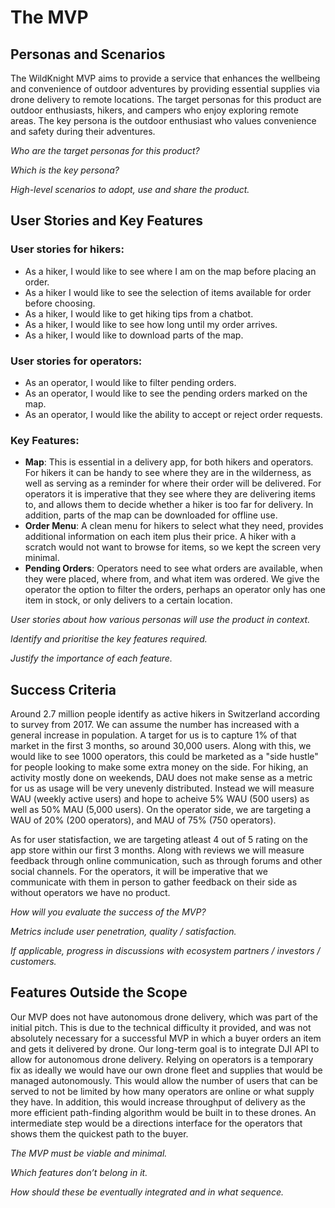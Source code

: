 # The MVP

## Personas and Scenarios
The WildKnight MVP aims to provide a service that enhances the wellbeing and convenience of outdoor adventures by providing essential supplies via drone delivery to remote locations. The target personas for this product are outdoor enthusiasts, hikers, and campers who enjoy exploring remote areas. The key persona is the outdoor enthusiast who values convenience and safety during their adventures.



*Who are the target personas for this product?*

*Which is the key persona?*

*High-level scenarios to adopt, use and share the product.*

## User Stories and Key Features
### User stories for hikers:
- As a hiker, I would like to see where I am on the map before placing an order.
- As a hiker I would like to see the selection of items available for order before choosing.
- As a hiker, I would like to get hiking tips from a chatbot.
- As a hiker, I would like to see how long until my order arrives.
- As a hiker, I would like to download parts of the map.

### User stories for operators:
- As an operator, I would like to filter pending orders.
- As an operator, I would like to see the pending orders marked on the map.
- As an operator, I would like the ability to accept or reject order requests.

### Key Features:
- **Map**: This is essential in a delivery app, for both hikers and operators. For hikers it can be handy to see where they are in the wilderness, as well as serving as a reminder for where their order will be delivered. For operators it is imperative that they see where they are delivering items to, and allows them to decide whether a hiker is too far for delivery. In addition, parts of the map can be downloaded for offline use.
- **Order Menu**: A clean menu for hikers to select what they need, provides additional information on each item plus their price. A hiker with a scratch would not want to browse for items, so we kept the screen very minimal.
- **Pending Orders**: Operators need to see what orders are available, when they were placed, where from, and what item was ordered. We give the operator the option to filter the orders, perhaps an operator only has one item in stock, or only delivers to a certain location. 

*User stories about how various personas will use the product in context.*

*Identify and prioritise the key features required.*

*Justify the importance of each feature.*

## Success Criteria
Around 2.7 million people identify as active hikers in Switzerland according to survey from 2017. We can assume the number has increased with a general increase in population. A target for us is to capture 1% of that market in the first 3 months, so around 30,000 users. Along with this, we would like to see 1000 operators, this could be marketed as a "side hustle" for people looking to make some extra money on the side. For hiking, an activity mostly done on weekends, DAU does not make sense as a metric for us as usage will be very unevenly distributed. Instead we will measure WAU (weekly active users) and hope to acheive 5% WAU (500 users) as well as 50% MAU (5,000 users). On the operator side, we are targeting a WAU of 20% (200 operators), and MAU of 75% (750 operators). 

As for user statisfaction, we are targeting atleast 4 out of 5 rating on the app store within our first 3 months. Along with reviews we will measure feedback through online communication, such as through forums and other social channels. For the operators, it will be imperative that we communicate with them in person to gather feedback on their side as without operators we have no product.

*How will you evaluate the success of the MVP?*

*Metrics include user penetration, quality / satisfaction.*

*If applicable, progress in discussions with ecosystem partners / investors / customers.*

## Features Outside the Scope

Our MVP does not have autonomous drone delivery, which was part of the initial pitch. This is due to the technical difficulty it provided, and was not absolutely necessary for a successful MVP in which a buyer orders an item and gets it delivered by drone. Our long-term goal is to integrate DJI API to allow for autonomous drone delivery. Relying on operators is a temporary fix as ideally we would have our own drone fleet and supplies that would be managed autonomously. This would allow the number of users that can be served to not be limited by how many operators are online or what supply they have. In addition, this would increase throughput of delivery as the more efficient path-finding algorithm would be built in to these drones. An intermediate step would be a directions interface for the operators that shows them the quickest path to the buyer.  

*The MVP must be viable and minimal.*

*Which features don’t belong in it.*

*How should these be eventually integrated and in what sequence.*

